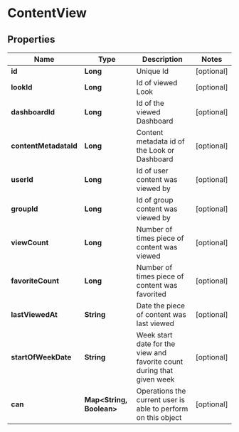 # ContentView

## Properties
Name | Type | Description | Notes
------------ | ------------- | ------------- | -------------
**id** | **Long** | Unique Id |  [optional]
**lookId** | **Long** | Id of viewed Look |  [optional]
**dashboardId** | **Long** | Id of the viewed Dashboard |  [optional]
**contentMetadataId** | **Long** | Content metadata id of the Look or Dashboard |  [optional]
**userId** | **Long** | Id of user content was viewed by |  [optional]
**groupId** | **Long** | Id of group content was viewed by |  [optional]
**viewCount** | **Long** | Number of times piece of content was viewed |  [optional]
**favoriteCount** | **Long** | Number of times piece of content was favorited |  [optional]
**lastViewedAt** | **String** | Date the piece of content was last viewed |  [optional]
**startOfWeekDate** | **String** | Week start date for the view and favorite count during that given week |  [optional]
**can** | **Map&lt;String, Boolean&gt;** | Operations the current user is able to perform on this object |  [optional]
